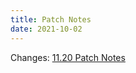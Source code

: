 ```yaml
---
title: Patch Notes
date: 2021-10-02
---
```


Changes: [11.20 Patch Notes](https://tonneh.github.io/GitHub-Pages-Project/updates/11.20%20patch%20notes.html)
